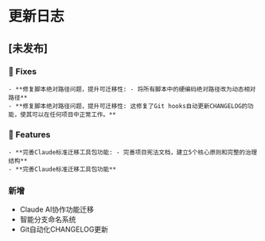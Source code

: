 # 更新日志

## [未发布]

### 🐛 Fixes
    - **修复脚本绝对路径问题，提升可迁移性: - 将所有脚本中的硬编码绝对路径改为动态相对路径**
    - **修复脚本绝对路径问题，提升可迁移性: 这修复了Git hooks自动更新CHANGELOG的功能，使其可以在任何项目中正常工作。**

### 🚀 Features
    - **完善Claude标准迁移工具包功能: - 完善项目宪法文档，建立5个核心原则和完整的治理结构**
    - **完善Claude标准迁移工具包功能**

### 新增
- Claude AI协作功能迁移
- 智能分支命名系统
- Git自动化CHANGELOG更新

